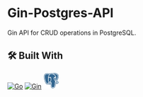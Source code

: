 # Gin-Postgres-API

Gin API for CRUD operations in PostgreSQL.

## 🛠 Built With

<div align="left">
<a href="https://go.dev/" target="_blank" rel="noreferrer"><img src="https://raw.githubusercontent.com/DEMYSTIF/DEMYSTIF/main/assets/icons/go.svg" width="36" height="36" alt="Go" /></a>
<a href="https://gin-gonic.com/docs/" target="_blank" rel="noreferrer"><img src="https://raw.githubusercontent.com/DEMYSTIF/DEMYSTIF/main/assets/icons/gin.svg" width="36" height="36" alt="Gin" /></a>
<a href="https://www.postgresql.org/" target="_blank" rel="noreferrer"><img src="https://raw.githubusercontent.com/DEMYSTIF/DEMYSTIF/main/assets/icons/postgresql.svg" width="36" height="36" alt="PostgreSQL" /></a>
</div>
